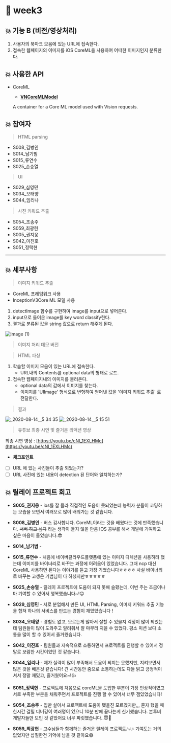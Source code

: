 # :turtle: week3

## :collision: 기능 B (비전/영상처리)

1. 사용자의 북마크 모음에 있는 URL에 접속한다.
2. 접속한 웹페이지의 이미지를 iOS CoreML을 사용하여 어떠한 이미지인지 분류한다.

## :collision: 사용한 API

- CoreML
    - **[VNCoreMLModel](https://developer.apple.com/documentation/vision/vncoremlmodel)**

    A container for a Core ML model used with Vision requests.

## :collision: 참여자

> HTML parsing

- S008_김병인
- S014_남기범
- S015_류연수
- S025_손승열

> UI

- S029_심영민
- S034_오태양
- S044_임리나

> 사진 키워드 추출

- S054_조송주
- S059_최광현
- S005_권지웅
- S042_이진호
- S051_정택현

***

## :collision: 세부사항

> 이미지 키워드 추출

- CoreML 프레임워크 사용
- InceptionV3Core ML 모델 사용

1. detectImage 함수를 구현하여 image를 input으로 넣어준다.
2. input으로 들어온  image를 key word classify한다.
3. 결과로 분류된 값을 string 값으로 return 해주게 된다.

![image (1)](https://user-images.githubusercontent.com/20080283/90231287-eabc0b00-de55-11ea-88ae-3ffccbd37a3f.png)


> 이미지 처리 데모 버전

> HTML 파싱

1. 학습할 이미지 모음이 있는 URL에 접속한다.
    - URL내의 Contents를 optional data의 형태로 로드.
2. 접속한 웹페이지내의 이미지를 불러온다.
    - optional data의 값에서 이미지를 찾는다.
    - 이미지를 'UIImage' 형식으로 변형하여 얻어낸 값을 '이미지 키워드 추출' 로 전달한다.

> 결과

![_2020-08-14__5 34 35](https://user-images.githubusercontent.com/20080283/90231398-1212d800-de56-11ea-9d67-fd131b299a22.png)
![_2020-08-14__5 15 51](https://user-images.githubusercontent.com/20080283/90231402-12ab6e80-de56-11ea-9103-d6a31c5f663a.png)

> 유튜브 최종 시연 및 즐거운 리액션 영상

최종 시연 영상 : [https://youtu.be/cNI_1EXLHMc](https://youtu.be/cNI_1EXLHMc) 


- **체크포인트**
- [ ]  URL 에 있는 사진들이 추출 되었는가?
- [ ]  URL 사진에 있는 내용이 detection 된 단어와 일치하는가?

## :collision: 릴레이 프로젝트 회고

- **S005_권지웅** - ios를 잘 몰라 직접적인 도움이 못되었는데 능력자 분들이 코딩하는 모습을 보면서 여러모로 많이 배워가는 것 같습니다.

- **S008_김병인** - 버스 감사합니다. CoreML이라는 것을 배웠다는 것에 만족했습니다. ~~서버 하고 싶다~~ 라는 생각이 들지 않을 만큼 IOS 공부를 해서 개발에 기여하고 싶은 마음이 들었습니다.😎

- **S014_남기범** -

- **S015_류연수** - 처음에 네이버클라우드플랫폼에 있는 이미지 디텍션을 사용하려 했는데 이미지를 바이너리로 바꾸는 과정에 어려움이 있었습니다. 그때 ncp 대신 CoreML 사용하면 된다는 이야기를 듣고 가장 기뻤습니다ㅎㅎㅎㅎ 사실 바이너리로 바꾸는 고생은 기범님이 다 하셨지만ㅎㅎㅎㅎㅎ

- **S025_손승열** - 릴레이 프로젝트에 도움이 되지 못해 슬펐는데, 이번 주는 조금이나마 기여할 수 있어서 행복했습니다~!😊

- **S029_심영민** - 서로 분업해서 만든 UI, HTML Parsing, 이미지 키워드 추출 기능을 합쳐 하나의 서비스를 만드는 경험이 재밌었습니다 !

- **S034_오태양** - 경험도 없고, 모르는게 많아서 잘할 수 있을지 걱정이 많이 되었는데 팀원들이 많이 도와주고 알려줘서 잘 마무리 지을 수 있었다. 평소 미션 보다 소통을 많이 할 수 있어서 즐거웠습니다.

- **S042_이진호** - 팀원들과 지속적으로 소통하면서 프로젝트를 진행할 수 있어서 정말로 보람찬 시간이었던 것 같습니다.

- **S044_임리나** - 제가 실력이 많이 부족해서 도움이 되지는 못했지만, 지켜보면서 많은 것을 배운것 같습니다! 긴 시간동안 줌으로 소통하는데도 다들 밝고 긍정적이셔서 정말 재밌고, 즐거웠어요~!👍

- **S051_정택현** - 프로젝트에 처음으로 coreML을 도입한 부분이 가장 인상적이였고 서로 부족한 부분을 채워주면서 프로젝트를 진행 할 수 있어서 너무 잼있었습니다!

- **S054_조송주** - 입만 살아서 프로젝트에 도움이 됐을진 모르겠지만,,, 혼자 했을 때 한시간 걸릴 디버깅이 여러명이 있으니 10분 만에 끝나는게 신기했습니다. 본투비 개발자들만 모인 것 같았어요 너무 짜릿했습니다..😇🔫

- **S059_최광현** - 고수님들과 함께하는 즐거운 릴레이 프로젝트🎶🎶🎶 기여도는 거의 없었지만 삽질한건 기억에 남을 것 같아요😅

